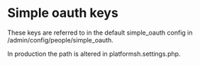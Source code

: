# Simple oauth keys

These keys are referred to in the default simple_oauth config
in /admin/config/people/simple_oauth.

In production the path is altered in platformsh.settings.php.

